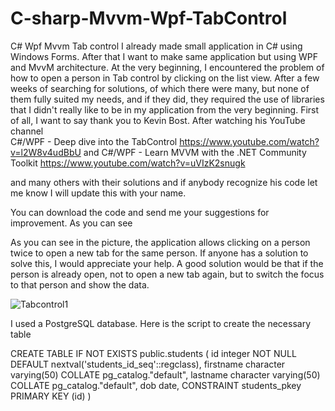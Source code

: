 # C-sharp-Mvvm-Wpf-TabControl
C# Wpf Mvvm  Tab control
I already made small application in C# using Windows Forms. After that I want to make same application but using WPF and MvvM architecture.
At the very beginning, I encountered the problem of how to open a person in Tab control by clicking on the list view. After a few weeks of searching for solutions, of which there were many, but none of them fully suited my needs, and if they did, they required the use of libraries that I didn't really like to be in my application from the very beginning.
First of all, I want to say thank you to Kevin Bost. 
After watching his YouTube channel  
C#/WPF - Deep dive into the TabControl
https://www.youtube.com/watch?v=l2W8v4udBbU and 
C#/WPF - Learn MVVM with the .NET Community Toolkit
https://www.youtube.com/watch?v=uVIzK2snugk

and many others with their solutions and if anybody recognize his code let me know I will update this with your name.

You can download the code and send me your suggestions for improvement. As you can see 

As you can see in the picture, the application allows clicking on a person twice to open a new tab for the same person. If anyone has a solution to solve this, I would appreciate your help. A good solution would be that if the person is already open, not to open a new tab again, but to switch the focus to that person and show the data.


![Tabcontrol1](https://user-images.githubusercontent.com/37701426/222963571-fd2f936b-b628-4d4b-93f5-a350d4d7c957.png)

I used a PostgreSQL database. Here is the script to create the necessary table

CREATE TABLE IF NOT EXISTS public.students
(
    id integer NOT NULL DEFAULT nextval('students_id_seq'::regclass),
    firstname character varying(50) COLLATE pg_catalog."default",
    lastname character varying(50) COLLATE pg_catalog."default",
    dob date,
    CONSTRAINT students_pkey PRIMARY KEY (id)
)
